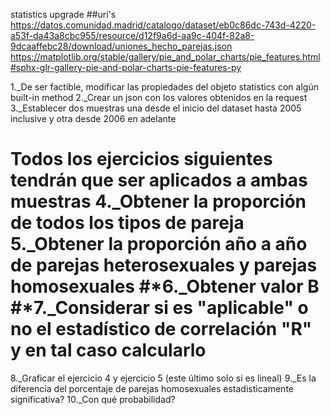 statistics upgrade
##uri's https://datos.comunidad.madrid/catalogo/dataset/eb0c86dc-743d-4220-a53f-da43a8cbc955/resource/d12f9a6d-aa9c-404f-82a8-9dcaaffebc28/download/uniones_hecho_parejas.json https://matplotlib.org/stable/gallery/pie_and_polar_charts/pie_features.html#sphx-glr-gallery-pie-and-polar-charts-pie-features-py

1._De ser factible, modificar las propiedades del objeto statistics con algún built-in method
2._Crear un json con los valores obtenidos en la request
3._Establecer dos muestras una desde el inicio del dataset hasta 2005 inclusive y otra desde 2006 en adelante

Todos los ejercicios siguientes tendrán que ser aplicados a ambas muestras
4._Obtener la proporción de todos los tipos de pareja
5._Obtener la proporción año a año de parejas heterosexuales y parejas homosexuales
#*6._Obtener valor B
#*7._Considerar si es "aplicable" o no el estadístico de correlación "R" y en tal caso calcularlo
==========================================================================================================================================
8._Graficar el ejercicio 4 y ejercicio 5 (este último solo si es lineal)
9._Es la diferencia del porcentaje de parejas homosexuales estadisticamente significativa?
10._Con qué probabilidad?